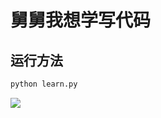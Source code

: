 # 舅舅我想学写代码

## 运行方法

```bash
python learn.py
```

![](https://cdn.jsdelivr.net/gh/HuangJiaLian/DataBase0@master/uPic/2022_02_13_00_learn.png)
